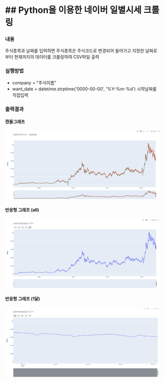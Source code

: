 # ## Python을 이용한 네이버 일별시세 크롤링
### 내용
주식종목과 날짜를 입력하면 주식종목은 주식코드로 변경되어 들어가고 지정한 날짜로부터 현재까지의 데이터를 크롤링하여 CSV파일 출력
### 실행방법
+ company = "주식이름"
+ want_date = datetime.strptime('0000-00-00', '%Y-%m-%d') 시작날짜를 직접입력

### 출력결과
#### 캔들그래프
![캔들형 그래프](https://github.com/Lgyuhyeong/mirineglobal/blob/master/%EC%82%AC%EC%A7%84%EC%9E%90%EB%A3%8C/%EC%BA%94%EB%93%A4%20%EA%B7%B8%EB%9E%98%ED%94%84%20%EC%98%88%EC%8B%9C.jpg)
#### 반응형 그래프 (all)
![반응형 그래프(1)](https://github.com/Lgyuhyeong/mirineglobal/blob/master/%EC%82%AC%EC%A7%84%EC%9E%90%EB%A3%8C/%EB%B0%98%EC%9D%91%ED%98%95%EA%B7%B8%EB%9E%98%ED%94%84(1).jpg)
#### 반응형 그래프 (1달)
![반응형 그래프(2)](https://github.com/Lgyuhyeong/mirineglobal/blob/master/%EC%82%AC%EC%A7%84%EC%9E%90%EB%A3%8C/%EB%B0%98%EC%9D%91%ED%98%95%EA%B7%B8%EB%9E%98%ED%94%84(2).jpg)
